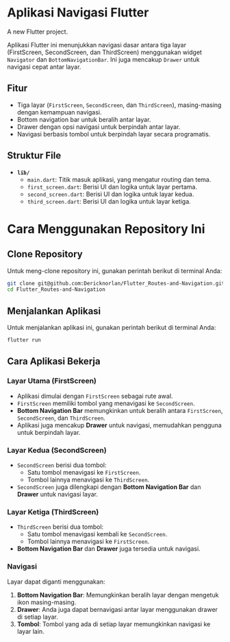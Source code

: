 # Aplikasi Navigasi Flutter

A new Flutter project.

Aplikasi Flutter ini menunjukkan navigasi dasar antara tiga layar (FirstScreen, SecondScreen, dan ThirdScreen) menggunakan widget `Navigator` dan `BottomNavigationBar`. Ini juga mencakup `Drawer` untuk navigasi cepat antar layar.

## Fitur
- Tiga layar (`FirstScreen`, `SecondScreen`, dan `ThirdScreen`), masing-masing dengan kemampuan navigasi.
- Bottom navigation bar untuk beralih antar layar.
- Drawer dengan opsi navigasi untuk berpindah antar layar.
- Navigasi berbasis tombol untuk berpindah layar secara programatis.

## Struktur File

- **`lib/`**
  - `main.dart`: Titik masuk aplikasi, yang mengatur routing dan tema.
  - `first_screen.dart`: Berisi UI dan logika untuk layar pertama.
  - `second_screen.dart`: Berisi UI dan logika untuk layar kedua.
  - `third_screen.dart`: Berisi UI dan logika untuk layar ketiga.

# Cara Menggunakan Repository Ini

## Clone Repository
Untuk meng-clone repository ini, gunakan perintah berikut di terminal Anda:

```bash
git clone git@github.com:Dericknorlan/Flutter_Routes-and-Navigation.git
cd Flutter_Routes-and-Navigation
```

## Menjalankan Aplikasi
Untuk menjalankan aplikasi ini, gunakan perintah berikut di terminal Anda:

```bash
flutter run
```

## Cara Aplikasi Bekerja

### Layar Utama (FirstScreen)

- Aplikasi dimulai dengan `FirstScreen` sebagai rute awal.
- `FirstScreen` memiliki tombol yang menavigasi ke `SecondScreen`.
- **Bottom Navigation Bar** memungkinkan untuk beralih antara `FirstScreen`, `SecondScreen`, dan `ThirdScreen`.
- Aplikasi juga mencakup **Drawer** untuk navigasi, memudahkan pengguna untuk berpindah layar.

### Layar Kedua (SecondScreen)

- `SecondScreen` berisi dua tombol:
  - Satu tombol menavigasi ke `FirstScreen`.
  - Tombol lainnya menavigasi ke `ThirdScreen`.
- `SecondScreen` juga dilengkapi dengan **Bottom Navigation Bar** dan **Drawer** untuk navigasi layar.

### Layar Ketiga (ThirdScreen)

- `ThirdScreen` berisi dua tombol:
  - Satu tombol menavigasi kembali ke `SecondScreen`.
  - Tombol lainnya menavigasi ke `FirstScreen`.
- **Bottom Navigation Bar** dan **Drawer** juga tersedia untuk navigasi.

### Navigasi

Layar dapat diganti menggunakan:

1. **Bottom Navigation Bar**: Memungkinkan beralih layar dengan mengetuk ikon masing-masing.
2. **Drawer**: Anda juga dapat bernavigasi antar layar menggunakan drawer di setiap layar.
3. **Tombol**: Tombol yang ada di setiap layar memungkinkan navigasi ke layar lain.
